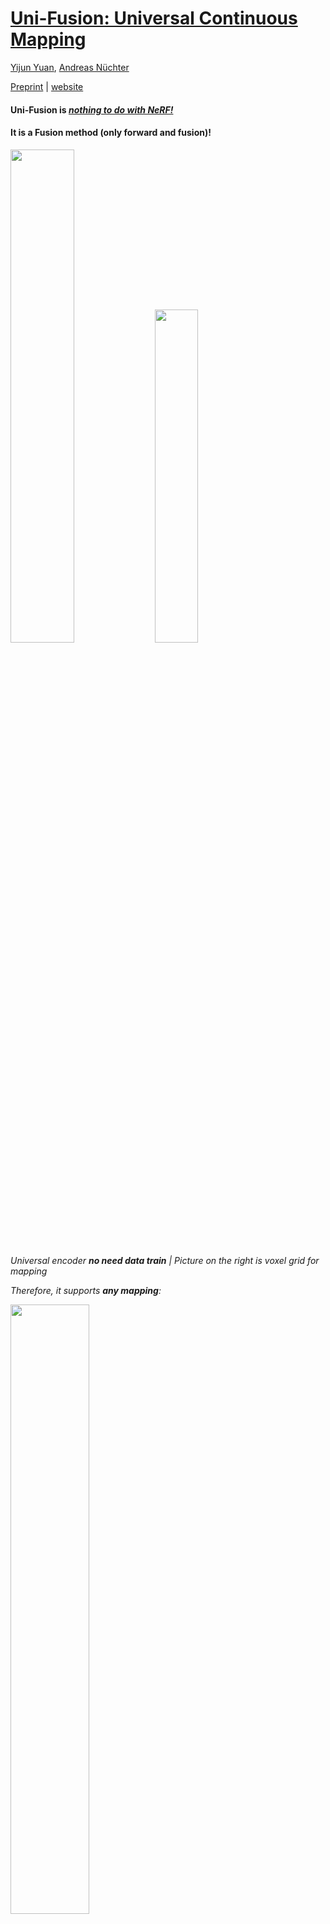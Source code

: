 # [Uni-Fusion: Universal Continuous Mapping](https://jarrome.github.io/Uni-Fusion/)

[Yijun Yuan](https://jarrome.github.io/), [Andreas Nüchter](https://www.informatik.uni-wuerzburg.de/robotics/team/nuechter/)

[Preprint](https://arxiv.org/abs/2303.12678) |  [website](https://jarrome.github.io/Uni-Fusion/)

#### Uni-Fusion is   *<ins>nothing to do with NeRF!</ins>*  
#### It is a Fusion method (only forward and fusion)!

<p align="">
      <img src="assets/encoder.png" align="" width="45%">
      <img src="assets/PLV.png" align="" width="37%">
</p>

*Universal encoder **no need data train** | Picture on the right is voxel grid for mapping*

*Therefore, it supports **any mapping**:*

<p align="">
<img src="assets/cover_2.png" align="" width="50%">
</p>

<!-- TABLE OF CONTENTS -->
<details open="open" style='padding: 10px; border-radius:5px 30px 30px 5px; border-style: solid; border-width: 1px;'>
  <summary>Table of Contents</summary>
  <ol>
    <li>
      <a href="#env-setting-and-install">Installation</a>
    </li>
    <li>
      <a href="#demo">Demo</a>
    </li>
    <li>
      <a href="#todo">TODO</a>
    </li>
    <li>
      <a href="#citation">Citation</a>
    </li>
    <li>
      <a href="#acknowledgement">Acknowledgement</a>
    </li>
  </ol>
</details>

## Env setting and install
<details>
      <summary> Unfold this for installation </summary>
      
* Create env
```bash
conda create -n uni python=3.8
conda activate uni

conda install cuda -c nvidia/label/cuda-11.8.0
conda install pytorch==2.1.2 torchvision==0.16.2 torchaudio==2.1.2 pytorch-cuda=11.8 -c pytorch -c nvidia

conda install -c conda-forge gcc_linux-64=11 gxx_linux-64=11

pip install torch-scatter torch-sparse torch-geometric # -f https://data.pyg.org/whl/torch-1.12.1+cu113.html
pip install ninja

```

* install package
```bash
git clone https://github.com/Jarrome/Uni-Fusion.git && cd Uni-Fusion
# install uni package
python setup.py install
# install cuda function, this may take several minutes, please use `top` or `ps` to check
python uni/ext/__init__.py

pip install numba open3d opencv-python trimesh 
```

* train a uni encoder from nothing in 1 second
```bash
python uni/encoder/uni_encoder_v2.py
```


<details>
<summary> optionally, you can install the [ORB-SLAM2](https://github.com/Jarrome/Uni-Fusion-use-ORB-SLAM2) that we use for tracking</summary>
  
```bash
cd external
git clone https://github.com/Jarrome/Uni-Fusion-use-ORB-SLAM2
cd [this_folder]
# this_folder is the absolute path for the orbslam2
# Add ORB_SLAM2/lib to PYTHONPATH and LD_LIBRARY_PATH environment variables
# I suggest putting this in ~/.bashrc
export PYTHONPATH=$PYTHONPATH:[this_folder]/lib
export LD_LIBRARY_PATH=$LD_LIBRARY_PATH:[this_folder]/lib

./build.sh && ./build_python.sh
```
</details>
</details>

## Demo

### 0. Quick try
We provide a toy example to quick try our algorithm.
You can either `python example/toy.py` or code as following:
```python
import torch
import numpy as np

from example.util import get_modules, get_example_data

device = torch.device("cuda", index=0)

# get mapper and tracker
sm, cm, tracker, config = get_modules(device)

# prepare data
colors, depths, customs, calib, poses = get_example_data(device)

for i in [0, 1]:
    # preprocess rgbd to point cloud
    frame_pose = tracker.track_camera(colors[i], depths[i], customs, calib, poses[i], scene = config.sequence_type)
    # transform data
    tracker_pc, tracker_normal, tracker_customs= tracker.last_processed_pc
    opt_depth = frame_pose @ tracker_pc
    opt_normal = frame_pose.rotation @ tracker_normal
    color_pc, color, color_normal = tracker.last_colored_pc
    color_pc = frame_pose @ color_pc
    color_normal = frame_pose.rotation @ color_normal if color_normal is not None else None

    # mapping pc
    sm.integrate_keyframe(opt_depth, opt_normal)
    cm.integrate_keyframe(color_pc, color, color_normal)

# mesh extraction
map_mesh = sm.extract_mesh(config.resolution, int(4e7), max_std=0.15, extract_async=False, interpolate=True)

import open3d as o3d
o3d.io.write_triangle_mesh('example/mesh.ply', map_mesh)

```
You will get a mesh looks like this:

<p align="">
      <img src="assets/toy_result.png" align="" width="89%">
</p>




---
Then

* **All demo can be run with ```python demo.py [config]```**
* **Mesh for color, style, infrad, semantic can be extracted with ```python vis_LIM.py [config]```**
* **Rendering for RGB and Depth image can be extracted with ```python example/render_w_LIM.py [config] [optionally traj with GT poses]```**

### 1. Reconstruction Demo 
```bash
# download replica data
source scripts/download_replica.sh

# with gt pose
python demo.py configs/replica/office0.yaml

# with slam
python demo.py configs/replica/office0_w_slam.yaml
```

Then you can find results in `output/replica/office0` where was specified in the `[config]` file:  
```console
$ ls output/replica/office0 

surface.lim
color.lim  
final_recons.ply  
pred_traj.txt  
```

* *in [scene_w_slam.yaml], we can choose 3 mode*

|Usage| load_gt| slam|
|---|---|---|
|use SLAM track|False|True|
|use SLAM pred pose|True|True|
|use GT pose|True|False|

* *you can set ```vis=True``` for online vis (```False``` by default), which is more Di-Fusion. You can tap keyboard ',' for step and '.' for continue running with GUI*

* *LIM extraction for mesh*
```
python vis_LIM.py configs/replica/office0.yaml
```

will generate a `output/replica/office0/color_recons.ply`

* *LIM rendering given result LIMs*
```
# with gt pose
python example/render_w_lim.py configs/replica/office0.yaml data/replica/office0/traj.txt

# otherwise 
python example/render_w_lim.py configs/replica/office0_w_slam.yaml 
```

This will creat a `render` folder under `output/replica/office0` where was specified in the `[config]` file: 

```console
$ ls output/replica/office0 

surface.lim
color.lim  
final_recons.ply  
pred_traj.txt  
render/ # here contains rendered RGB and Depth images
```


### 2. Custom context Demo

[```office0_custom.yaml```](https://github.com/Jarrome/Uni-Fusion/blob/main/configs/replica/office0_custom.yaml) contains all mapping you need

```bash
# if you need saliency
pip install transparent-background numba
# if you need style
cd external
git clone https://github.com/Jarrome/PyTorch-Multi-Style-Transfer.git
mv PyTorch-Multi-Style-Transfer style_transfer
cd style_transfer/experiments
bash models/download_model.sh
cd ../../../

# run demo
python demo.py configs/replica/office0_custom.yaml


# LIM extraction of custom property shown on mesh
python vis_LIM.py configs/replica/office0_custom.yaml
```


### 3. Open Vocabulary Scene Understanding Demo
This Text-Visual CLIP is from [OpenSeg](https://github.com/tensorflow/tpu/tree/641c1ac6e26ed788327b973582cbfa297d7d31e7/models/official/detection/projects/openseg)
```bash
# install requirements
pip install tensorflow==2.5.0
pip install git+https://github.com/openai/CLIP.git

# download openseg ckpt
# can use `sudo snap install google-cloud-cli --classic` to install gsutil
gsutil cp -r gs://cloud-tpu-checkpoints/detection/projects/openseg/colab/exported_model ./external/openseg/

python demo.py configs/replica/office0_w_clip.yaml

# LIM extraction of semantic shown on mesh
python vis_LIM.py configs/replica/office0_w_clip.yaml
```

### 4. Self-captured data
#### Azure capturing
We provide the script to extract RGB, D and IR from azure.mp4: [azure_process](https://github.com/Jarrome/azure_process).

The captured apartment data stores [here](https://robotik.informatik.uni-wuerzburg.de/telematics/download/appartment2.tgz).

---
## TODO:
- [x] Upload the uni-encoder src (Jan.3)
- [x] Upload the env script (Jan.4)
- [x] Upload the recon. application (By Jan.8)
- [x] Upload the used ORB-SLAM2 support (Jan.8)
- [x] Upload the azure process for RGB,D,IR (Jan.8)
- [x] Upload the seman. application (Jan.14)
- [x] Upload the Custom context demo (Jan.14)
- [x] Toy example for fast essembling Uni-Fusion into custom project
- [x] Extraction of Mesh w properties from Latent Implicit Maps (LIMs) (Jun.26) [Sry for the delay... Yijun just get some free time...]
- [x] Rendering of RGB and Depth images from Latent Implicit Maps (LIMs) (Jun.26)
- [ ] Our current new project [SceneFactory](https://jarrome.github.io/SceneFactory/) has a better option, I plan to replace this ORB-SLAM2 with that option after open-release that work.

---
## Citation
If you find this work interesting, please cite us:
```bibtex
@article{yuan2024uni,
  title={Uni-Fusion: Universal Continuous Mapping},
  author={Yuan, Yijun and N{\"u}chter, Andreas},
  journal={IEEE Transactions on Robotics},
  year={2024},
  publisher={IEEE}
}
```

## Acknowledgement
* This implementation is on top of [DI-Fusion](https://github.com/huangjh-pub/di-fusion).
* We also borrow some dataset code from [NICE-SLAM](https://github.com/cvg/nice-slam).
* We thank the detailed response of questions from Kejie Li, Björn Michele, Songyou Peng and Golnaz Ghiasi.
